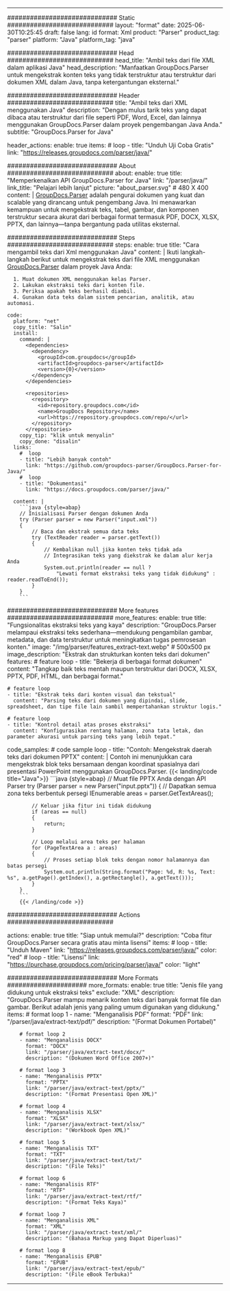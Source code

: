 


---
############################# Static ############################
layout: "format"
date:  2025-06-30T10:25:45
draft: false
lang: id
format: Xml
product: "Parser"
product_tag: "parser"
platform: "Java"
platform_tag: "java"

############################# Head ############################
head_title: "Ambil teks dari file XML dalam aplikasi Java"
head_description: "Manfaatkan GroupDocs.Parser untuk mengekstrak konten teks yang tidak terstruktur atau terstruktur dari dokumen XML dalam Java, tanpa ketergantungan eksternal."

############################# Header ############################
title: "Ambil teks dari XML menggunakan Java" 
description: "Dengan mulus tarik teks yang dapat dibaca atau terstruktur dari file seperti PDF, Word, Excel, dan lainnya menggunakan GroupDocs.Parser dalam proyek pengembangan Java Anda."
subtitle: "GroupDocs.Parser for Java" 

header_actions:
  enable: true
  items:
    #  loop
    - title: "Unduh Uji Coba Gratis"
      link: "https://releases.groupdocs.com/parser/java/"
      
############################# About ############################
about:
    enable: true
    title: "Memperkenalkan API GroupDocs.Parser for Java"
    link: "/parser/java/"
    link_title: "Pelajari lebih lanjut"
    picture: "about_parser.svg" # 480 X 400
    content: |
       [GroupDocs.Parser](/parser/java/) adalah pengurai dokumen yang kuat dan scalable yang dirancang untuk pengembang Java. Ini menawarkan kemampuan untuk mengekstrak teks, tabel, gambar, dan komponen terstruktur secara akurat dari berbagai format termasuk PDF, DOCX, XLSX, PPTX, dan lainnya—tanpa bergantung pada utilitas eksternal.

############################# Steps ############################
steps:
    enable: true
    title: "Cara mengambil teks dari Xml menggunakan Java"
    content: |
      Ikuti langkah-langkah berikut untuk mengekstrak teks dari file XML menggunakan [GroupDocs.Parser](/parser/java/) dalam proyek Java Anda:
      
      1. Muat dokumen XML menggunakan kelas Parser.
      2. Lakukan ekstraksi teks dari konten file.
      3. Periksa apakah teks berhasil diambil.
      4. Gunakan data teks dalam sistem pencarian, analitik, atau automasi.
   
    code:
      platform: "net"
      copy_title: "Salin"
      install:
        command: |
          <dependencies>
            <dependency>
              <groupId>com.groupdocs</groupId>
              <artifactId>groupdocs-parser</artifactId>
              <version>{0}</version>
            </dependency>
          </dependencies>

          <repositories>
            <repository>
              <id>repository.groupdocs.com</id>
              <name>GroupDocs Repository</name>
              <url>https://repository.groupdocs.com/repo/</url>
            </repository>
          </repositories>
        copy_tip: "klik untuk menyalin"
        copy_done: "disalin"
      links:
        #  loop
        - title: "Lebih banyak contoh"
          link: "https://github.com/groupdocs-parser/GroupDocs.Parser-for-Java/"
        #  loop
        - title: "Dokumentasi"
          link: "https://docs.groupdocs.com/parser/java/"
          
      content: |
        ```java {style=abap}
        // Inisialisasi Parser dengan dokumen Anda
        try (Parser parser = new Parser("input.xml"))
        {
            // Baca dan ekstrak semua data teks
            try (TextReader reader = parser.getText())
            {
                // Kembalikan null jika konten teks tidak ada
                // Integrasikan teks yang diekstrak ke dalam alur kerja Anda
                System.out.println(reader == null ? 
                    "Lewati format ekstraksi teks yang tidak didukung" : reader.readToEnd());
            }
        }
        ```            

############################# More features ############################
more_features:
  enable: true
  title: "Fungsionalitas ekstraksi teks yang kaya"
  description: "GroupDocs.Parser melampaui ekstraksi teks sederhana—mendukung pengambilan gambar, metadata, dan data terstruktur untuk meningkatkan tugas pemrosesan konten."
  image: "/img/parser/features_extract-text.webp" # 500x500 px
  image_description: "Ekstrak dan strukturkan konten teks dari dokumen"
  features:
    # feature loop
    - title: "Bekerja di berbagai format dokumen"
      content: "Tangkap baik teks mentah maupun terstruktur dari DOCX, XLSX, PPTX, PDF, HTML, dan berbagai format."

    # feature loop
    - title: "Ekstrak teks dari konten visual dan tekstual"
      content: "Parsing teks dari dokumen yang dipindai, slide, spreadsheet, dan tipe file lain sambil mempertahankan struktur logis."

    # feature loop
    - title: "Kontrol detail atas proses ekstraksi"
      content: "Konfigurasikan rentang halaman, zona tata letak, dan parameter akurasi untuk parsing teks yang lebih tepat."
      
  code_samples:
    # code sample loop
    - title: "Contoh: Mengekstrak daerah teks dari dokumen PPTX"
      content: |
        Contoh ini menunjukkan cara mengekstrak blok teks bersamaan dengan koordinat spasialnya dari presentasi PowerPoint menggunakan GroupDocs.Parser.
        {{< landing/code title="Java">}}
        ```java {style=abap}
        //  Muat file PPTX Anda dengan API Parser
        try (Parser parser = new Parser("input.pptx"))
        {
            // Dapatkan semua zona teks berbentuk persegi
            IEnumerable<PageTextArea> areas = parser.GetTextAreas();

            // Keluar jika fitur ini tidak didukung
            if (areas == null)
            {
                return;
            }

            // Loop melalui area teks per halaman
            for (PageTextArea a : areas)
            {
                // Proses setiap blok teks dengan nomor halamannya dan batas persegi
                System.out.println(String.format("Page: %d, R: %s, Text: %s", a.getPage().getIndex(), a.getRectangle(), a.getText()));
            }
        }
        ```
        {{< /landing/code >}}


############################# Actions ############################

actions:
  enable: true
  title: "Siap untuk memulai?"
  description: "Coba fitur GroupDocs.Parser secara gratis atau minta lisensi"
  items:
    #  loop
    - title: "Unduh Maven"
      link: "https://releases.groupdocs.com/parser/java/"
      color: "red"
        #  loop
    - title: "Lisensi"
      link: "https://purchase.groupdocs.com/pricing/parser/java/"
      color: "light"


############################# More Formats #####################
more_formats:
    enable: true
    title: "Jenis file yang didukung untuk ekstraksi teks"
    exclude: "XML"
    description: "GroupDocs.Parser mampu menarik konten teks dari banyak format file dan gambar. Berikut adalah jenis yang paling umum digunakan yang didukung."
    items: 
        # format loop 1
        - name: "Menganalisis PDF"
          format: "PDF"
          link: "/parser/java/extract-text/pdf/"
          description: "(Format Dokumen Portabel)"
          
        # format loop 2
        - name: "Menganalisis DOCX"
          format: "DOCX"
          link: "/parser/java/extract-text/docx/"
          description: "(Dokumen Word Office 2007+)"
          
        # format loop 3
        - name: "Menganalisis PPTX"
          format: "PPTX"
          link: "/parser/java/extract-text/pptx/"
          description: "(Format Presentasi Open XML)"
          
        # format loop 4
        - name: "Menganalisis XLSX"
          format: "XLSX"
          link: "/parser/java/extract-text/xlsx/"
          description: "(Workbook Open XML)"
          
        # format loop 5
        - name: "Menganalisis TXT"
          format: "TXT"
          link: "/parser/java/extract-text/txt/"
          description: "(File Teks)"
          
        # format loop 6
        - name: "Menganalisis RTF"
          format: "RTF"
          link: "/parser/java/extract-text/rtf/"
          description: "(Format Teks Kaya)"
          
        # format loop 7
        - name: "Menganalisis XML"
          format: "XML"
          link: "/parser/java/extract-text/xml/"
          description: "(Bahasa Markup yang Dapat Diperluas)"
          
        # format loop 8
        - name: "Menganalisis EPUB"
          format: "EPUB"
          link: "/parser/java/extract-text/epub/"
          description: "(File eBook Terbuka)"
         
          

---